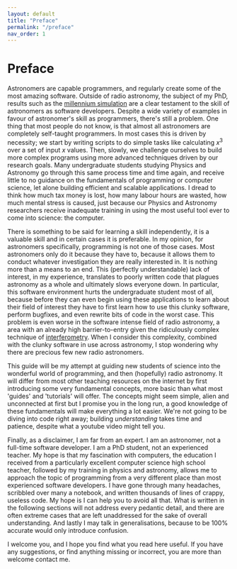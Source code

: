 ```yaml
---
layout: default
title: "Preface"
permalink: "/preface"
nav_order: 1
---
```


# Preface
Astronomers are capable programmers, and regularly create some of the most amazing software. Outside of radio astronomy, the subject of my PhD, results such as the [millennium simulation](https://en.wikipedia.org/wiki/Millennium_Run) are a clear testament to the skill of astronomers as software developers. Despite a wide variety of examples in favour of astronomer's skill as programmers, there's still a problem. One thing that most people do not know, is that almost all astronomers are completely self-taught programmers. In most cases this is driven by necessity; we start by writing scripts to do simple tasks like calculating $x^3$ over a set of input $x$ values. Then, slowly, we challenge ourselves to build more complex programs using more advanced techniques driven by our research goals. Many undergraduate students studying Physics and Astronomy go through this same process time and time again, and receive little to no guidance on the fundamentals of programming or computer science, let alone building efficient and scalable applications. I dread to think how much tax money is lost, how many labour hours are wasted, how much mental stress is caused, just because our Physics and Astronomy researchers receive inadequate training in using the most useful tool ever to come into science: the computer.

There is something to be said for learning a skill independently, it is a valuable skill and in certain cases it is preferable. In my opinion, for astronomers specifically, programming is not one of those cases. Most astronomers only do it because they have to, because it allows them to conduct whatever investigation they are really interested in. It is nothing more than a means to an end. This (perfectly understandable) lack of interest, in my experience, translates to poorly written code that plagues astronomy as a whole and ultimately slows everyone down. In particular, this software environment hurts the undergraduate student most of all, because before they can even begin using these applications to learn about their field of interest they have to first learn how to use this clunky software, perform bugfixes, and even rewrite bits of code in the worst case. This problem is even worse in the software intense field of radio astronomy, a area with an already high barrier-to-entry given the ridiculously complex technique of [interferometry](https://en.wikipedia.org/wiki/Astronomical_interferometer). When I consider this complexity, combined with the clunky software in use across astronomy, I stop wondering why there are precious few new radio astronomers.

This guide will be my attempt at guiding new students of science into the wonderful world of programming, and then (hopefully) radio astronomy. It will differ from most other teaching resources on the internet by first introducing some very fundamental concepts, more basic than what most 'guides' and 'tutorials' will offer. The concepts might seem simple, alien and unconnected at first but I promise you in the long run, a good knowledge of these fundamentals will make everything a lot easier. We're not going to be diving into code right away; building _understanding_ takes time and patience, despite what a youtube video might tell you.

Finally, as a disclaimer, I am far from an expert. I am an astronomer, not a full-time software developer. I am a PhD student, not an experienced teacher. My hope is that my fascination with computers, the education I received from a particularly excellent computer science high school teacher, followed by my training in physics and astronomy, allows me to approach the topic of programming from a very different place than most experienced software developers. I have gone through many headaches, scribbled over many a notebook, and written thousands of lines of crappy, useless code. My hope is I can help you to avoid all that. What is written in the following sections will not address every pedantic detail, and there are often extreme cases that are left unaddressed for the sake of overall understanding. And lastly I may talk in generalisations, because to be 100% accurate would only introduce confusion.

I welcome you, and I hope you find what you read here useful. If you have any suggestions, or find anything missing or incorrect, you are more than welcome contact me.